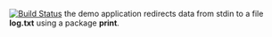 [![Build Status](https://travis-ci.org/ssokov094/lab10.svg?branch=master)](https://travis-ci.org/ssokov094/lab10)
the demo application redirects data from stdin to a file **log.txt** using a package **print**.
